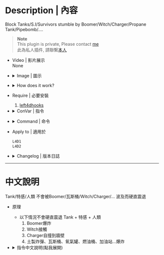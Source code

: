 # Description | 內容
Block Tanks/S.I/Survivors stumble by Boomer/Witch/Charger/Propane Tank/Pipebomb/....

> __Note__ <br/>
This plugin is private, Please contact [me](https://github.com/fbef0102/Game-Private_Plugin#私人插件列表-private-plugins-list)<br/>
此為私人插件, 請聯繫[本人](https://github.com/fbef0102/Game-Private_Plugin#私人插件列表-private-plugins-list)

* Video | 影片展示
<br/>None

* <details><summary>Image | 圖示</summary>

    * Before (裝此插件之前)
    <br/>![l4d_stagger_block_1](image/l4d_stagger_block_1.gif)
    <br/>![l4d_stagger_block_2](image/l4d_stagger_block_2.gif)

    * After (裝此插件之後)
    <br/>![l4d_stagger_block_3](image/l4d_stagger_block_3.gif)
    <br/>![l4d_stagger_block_4](image/l4d_stagger_block_4.gif)
</details>

* <details><summary>How does it work?</summary>

	* Block Tanks + S.I + Survivors stagger by
        * Boomer explosion
        * Witch running and stagget anyone that blocks her way 
        * When a Charger impacts a wall or object after charging, but not when carrying a Survivor
        * PipeBomb、OxyTank、PropTank、FuelBarrel.... explosion
</details>

* Require | 必要安裝
    1. [left4dhooks](https://forums.alliedmods.net/showthread.php?t=321696)

* <details><summary>ConVar | 指令</summary>

    * cfg/sourcemod/l4d_stagger_block.cfg
        ```php
        // 0=Plugin off, 1=Plugin on.
        l4d_stagger_block_enable "1"

        // Prevent Smoker stagger by 1=Boomer, 2=Witch, 4=Charger, 8=PipeBomb, 16=OxyTank, 32=PropTank, 64=FuelBarrel, 128=GasPump, 256=Other Object. Add numbers together (511=All, 0=Off)
        l4d_stagger_block_smoker_flag "1"

        // Prevent Boomer stagger by 1=Boomer, 2=Witch, 4=Charger, 8=PipeBomb, 16=OxyTank, 32=PropTank, 64=FuelBarrel, 128=GasPump, 256=Other Object. Add numbers together (511=All, 0=Off)
        l4d_stagger_block_boomer_flag "1"

        // Prevent Hunter stagger by 1=Boomer, 2=Witch, 4=Charger, 8=PipeBomb, 16=OxyTank, 32=PropTank, 64=FuelBarrel, 128=GasPump, 256=Other Object. Add numbers together (511=All, 0=Off)
        l4d_stagger_block_hunter_flag "1"

        // Prevent Spitter stagger by 1=Boomer, 2=Witch, 4=Charger, 8=PipeBomb, 16=OxyTank, 32=PropTank, 64=FuelBarrel, 128=GasPump, 256=Other Object. Add numbers together (511=All, 0=Off)
        l4d_stagger_block_spitter_flag "1"

        // Prevent Jockey stagger by 1=Boomer, 2=Witch, 4=Charger, 8=PipeBomb, 16=OxyTank, 32=PropTank, 64=FuelBarrel, 128=GasPump, 256=Other Object. Add numbers together (511=All, 0=Off)
        l4d_stagger_block_jockey_flag "1"

        // Prevent Charger stagger by 1=Boomer, 2=Witch, 4=Charger, 8=PipeBomb, 16=OxyTank, 32=PropTank, 64=FuelBarrel, 128=GasPump, 256=Other Object. Add numbers together (511=All, 0=Off)
        l4d_stagger_block_charger_flag "1"

        // Prevent Tank stagger by 1=Boomer, 2=Witch, 4=Charger, 8=PipeBomb, 16=OxyTank, 32=PropTank, 64=FuelBarrel, 128=GasPump, 256=Other Object. Add numbers together (511=All, 0=Off)
        l4d_stagger_block_tank_flag "1"

        // Prevent Survivor stagger by 1=Boomer, 2=Witch, 4=Charger, 8=PipeBomb, 16=OxyTank, 32=PropTank, 64=FuelBarrel, 128=GasPump, 256=Other Object. Add numbers together (511=All, 0=Off)
        l4d_stagger_block_survivor_flag "511"
        ```
</details>

* <details><summary>Command | 命令</summary>

    None
</details>

* Apply to | 適用於
    ```
    L4D1
    L4D2
    ```

* <details><summary>Changelog | 版本日誌</summary>

    * v1.0 (2023-1-13)
        * Initial Release
</details>

- - - -
# 中文說明
Tank/特感/人類 不會被Boomer/瓦斯桶/Witch/Charger/... 波及而硬直震退

* 原理
  * 以下情況不會硬直震退 Tank + 特感 + 人類
    1. Boomer爆炸
    2. Witch接觸
    3. Charger自撞到牆壁
    4. 土製炸彈、瓦斯桶、氧氣罐、燃油桶、加油站...爆炸

* <details><summary>指令中文說明(點我展開)</summary>

    * cfg/sourcemod/l4d_stagger_block.cfg
        ```php
        // 0=關閉插件, 1=啟動插件
        l4d_stagger_block_enable "1"

        // Smoker不會被以下情況硬質震退 1=Boomer, 2=Witch, 4=Charger, 8=土製炸彈, 16=氧氣罐, 32=瓦斯桶, 64=燃油桶, 128=加油站, 256=其他物件. 數字相加 (0=關閉, 511=全部)
        l4d_stagger_block_smoker_flag "1"

        // Boomer不會被以下情況硬質震退 1=Boomer, 2=Witch, 4=Charger, 8=土製炸彈, 16=氧氣罐, 32=瓦斯桶, 64=燃油桶, 128=加油站, 256=其他物件. 數字相加 (0=關閉, 511=全部)
        l4d_stagger_block_boomer_flag "1"

        // Hunter不會被以下情況硬質震退 1=Boomer, 2=Witch, 4=Charger, 8=土製炸彈, 16=氧氣罐, 32=瓦斯桶, 64=燃油桶, 128=加油站, 256=其他物件. 數字相加 (0=關閉, 511=全部)
        l4d_stagger_block_hunter_flag "1"

        // Spitter不會被以下情況硬質震退 1=Boomer, 2=Witch, 4=Charger, 8=土製炸彈, 16=氧氣罐, 32=瓦斯桶, 64=燃油桶, 128=加油站, 256=其他物件. 數字相加 (0=關閉, 511=全部)
        l4d_stagger_block_spitter_flag "1"

        // Jockey不會被以下情況硬質震退 1=Boomer, 2=Witch, 4=Charger, 8=土製炸彈, 16=氧氣罐, 32=瓦斯桶, 64=燃油桶, 128=加油站, 256=其他物件. 數字相加 (0=關閉, 511=全部)
        l4d_stagger_block_jockey_flag "1"

        // Charger不會被以下情況硬質震退 1=Boomer, 2=Witch, 4=Charger, 8=土製炸彈, 16=氧氣罐, 32=瓦斯桶, 64=燃油桶, 128=加油站, 256=其他物件. 數字相加 (0=關閉, 511=全部)
        l4d_stagger_block_charger_flag "1"

        // Tank不會被以下情況硬質震退 1=Boomer, 2=Witch, 4=Charger, 8=土製炸彈, 16=氧氣罐, 32=瓦斯桶, 64=燃油桶, 128=加油站, 256=其他物件. 數字相加 (0=關閉, 511=全部)
        l4d_stagger_block_tank_flag "1"

        // Survivor不會被以下情況硬質震退 1=Boomer, 2=Witch, 4=Charger, 8=土製炸彈, 16=氧氣罐, 32=瓦斯桶, 64=燃油桶, 128=加油站, 256=其他物件. 數字相加 (0=關閉, 511=全部)
        l4d_stagger_block_survivor_flag "511"
        ```
        ```
</details>